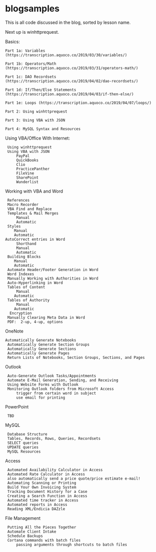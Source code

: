 # blogsamples
This is all code discussed in the blog, sorted by lesson name.

Next up is winhttprequest.

Basics:

    Part 1a: Variables (https://transcription.aquoco.co/2019/03/30/variables/)
    
    Part 1b: Operators/Math (https://transcription.aquoco.co/2019/03/31/operators-math/)
    
    Part 1c: DAO Recordsets (https://transcription.aquoco.co/2019/04/02/dao-recordsets/)
    
    Part 1d: If/Then/Else Statements (https://transcription.aquoco.co/2019/04/03/if-then-else/)
    
    Part 1e: Loops (https://transcription.aquoco.co/2019/04/07/loops/)
    
    Part 2: Using winhttprequest
    
    Part 3: Using VBA with JSON
    
    Part 4: MySQL Syntax and Resources
    
    
Using VBA/Office With Internet:

     Using winhttprequest
     Using VBA with JSON
         PayPal
         QuickBooks
         Clio
         PracticePanther
         FileVine
         SharePoint 
         Wunderlist

 Working with VBA and Word

     References
     Macro Recorder
     VBA Find and Replace
     Templates & Mail Merges
         Manual
         Automatic
     Styles
        Manual
        Automatic
    AutoCorrect entries in Word
         Shorthand
         Manual
         Automatic
     Building Blocks
        Manual
        Automatic
     Automate Header/Footer Generation in Word
     Word Indexes
     Manually Working with Authorities in Word
     Auto-Hyperlinking in Word 
     Tables of Content
         Manual
        Automatic 
     Tables of Authority
         Manual
        Automatic 
      Encryption
     Manually Clearing Meta Data in Word
     PDF:  2-up, 4-up, options

 OneNote 

    Automatically Generate Notebooks
     Automatically Generate Section Groups
     Automatically Generate Sections
     Automatically Generate Pages
     Return Lists of Notebooks, Section Groups, Sections, and Pages 

 Outlook

     Auto-Generate Outlook Tasks/Appointments
     Automate E-Mail Generation, Sending, and Receiving
     Using Website Forms with Outlook
     Monitoring Outlook folders from Microsoft Access 
         trigger from certain word in subject
         use email for printing

 PowerPoint

     TBD

 MySQL

     Database Structure
     Tables, Records, Rows, Queries, Recordsets
     SELECT queries
     UPDATE queries
     MySQL Resources

 Access

     Automated Availability Calculator in Access
     Automated Rate Calculator in Access 
     also automatically send a price quote/price estimate e-mail!
     Automating Scanning or Printing
     Build Your Own Invoicing System
     Tracking Document History for a Case
     Creating a Search Function in Access 
     Automated time tracker in Access 
     Automated reports in Access 
     Reading XML/Endicia DAZzle

 File Management

     Putting All the Pieces Together 
     Automate Client Intake
     Schedule Backups
     Cortana commands with batch files
         passing arguments through shortcuts to batch files 
	
